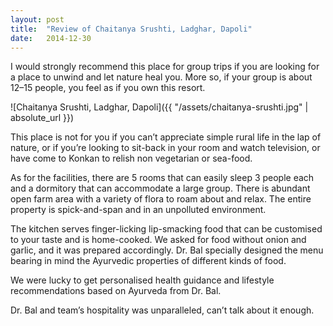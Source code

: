 ```yaml
---
layout: post
title:  "Review of Chaitanya Srushti, Ladghar, Dapoli"
date:   2014-12-30
---
```


I would strongly recommend this place for group trips if you are looking for a place to unwind and let nature heal you. More so, if your group is about 12–15 people, you feel as if you own this resort.

![Chaitanya Srushti, Ladghar, Dapoli]({{ "/assets/chaitanya-srushti.jpg" | absolute_url }})

This place is not for you if you can’t appreciate simple rural life in the lap of nature, or if you’re looking to sit-back in your room and watch television, or have come to Konkan to relish non vegetarian or sea-food.

As for the facilities, there are 5 rooms that can easily sleep 3 people each and a dormitory that can accommodate a large group. There is abundant open farm area with a variety of flora to roam about and relax. The entire property is spick-and-span and in an unpolluted environment.

The kitchen serves finger-licking lip-smacking food that can be customised to your taste and is home-cooked. We asked for food without onion and garlic, and it was prepared accordingly. Dr. Bal specially designed the menu bearing in mind the Ayurvedic properties of different kinds of food.

We were lucky to get personalised health guidance and lifestyle recommendations based on Ayurveda from Dr. Bal.

Dr. Bal and team’s hospitality was unparalleled, can’t talk about it enough.
